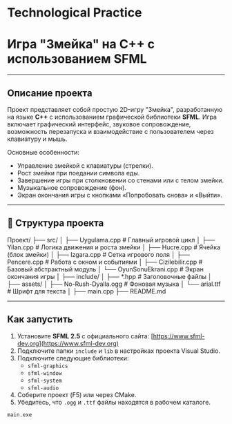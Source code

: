 # Technological Practice
# Игра "Змейка" на C++ с использованием SFML

---

##  Описание проекта

Проект представляет собой простую 2D-игру "Змейка", разработанную на языке **C++** с использованием графической библиотеки **SFML**. Игра включает графический интерфейс, звуковое сопровождение, возможность перезапуска и взаимодействие с пользователем через клавиатуру и мышь.

Основные особенности:
- Управление змейкой с клавиатуры (стрелки).
- Рост змейки при поедании символа еды.
- Завершение игры при столкновении со стенами или с телом змейки.
- Музыкальное сопровождение (фон).
- Экран окончания игры с кнопками «Попробовать снова» и «Выйти».

---

## 📂 Структура проекта

Проект/
├── src/
│ ├── Uygulama.cpp # Главный игровой цикл
│ ├── Yilan.cpp # Логика движения и роста змейки
│ ├── Hucre.cpp # Ячейка (блок змейки)
│ ├── Izgara.cpp # Сетка игрового поля
│ ├── Pencere.cpp # Работа с окном и событиями
│ ├── Cizilebilir.cpp # Базовый абстрактный модуль
│ └── OyunSonuEkrani.cpp # Экран окончания игры
│
├── include/
│ ├── *.hpp # Заголовочные файлы
│
├── assets/
│ ├── No-Rush-Dyalla.ogg # Фоновая музыка
│ └── arial.ttf # Шрифт для текста
│
├── main.cpp
├── README.md



---

## Как запустить

1. Установите **SFML 2.5** с официального сайта: [https://www.sfml-dev.org](https://www.sfml-dev.org)
2. Подключите папки `include` и `lib` в настройках проекта Visual Studio.
3. Подключите следующие библиотеки:
   - `sfml-graphics`
   - `sfml-window`
   - `sfml-system`
   - `sfml-audio`
4. Соберите проект (F5) или через CMake.
5. Убедитесь, что `.ogg` и `.ttf` файлы находятся в рабочем каталоге.

```bash
main.exe

